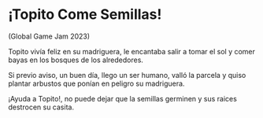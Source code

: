 <h1>¡Topito Come Semillas!</h1> (Global Game Jam 2023)

<p>
Topito vivía feliz en su madriguera, le encantaba salir a tomar el sol y comer bayas en los bosques de los alrededores.
</p>

<p>
Si previo aviso, un buen día, llego un ser humano, valló la parcela y quiso plantar arbustos que ponían en peligro su madriguera.
</p>

<p>
¡Ayuda a Topito!, no puede dejar que la semillas germinen y sus raices destrocen su casita.
</p>